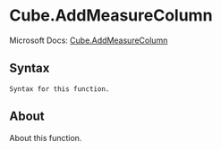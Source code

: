 ---
---

# Cube.AddMeasureColumn

Microsoft Docs: [Cube.AddMeasureColumn](https://docs.microsoft.com/en-us/powerquery-m/cube-addmeasurecolumn)

## Syntax

```
Syntax for this function.
```

## About

About this function.

